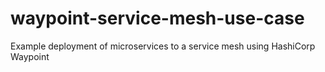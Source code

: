 # waypoint-service-mesh-use-case
Example deployment of microservices to a service mesh using HashiCorp Waypoint
